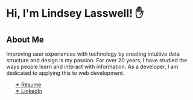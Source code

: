 # Hi, I'm **Lindsey Lasswell**! &#9995;
## About Me

Improving user experiences with technology by creating intuitive data structure and design is my passion. For over 20 years, I have studied the ways
      people learn and interact with information. As a developer, I am dedicated to applying this to web development.
    <ul>
      <a href="https://docs.google.com/document/d/18oq8XR_t9gSLPPdZIcYlQQ7Nhbe1srWKFl3zYRV_ank/edit?usp=sharing">&#10036; Resume</a> <br>
      <a href="https://www.linkedin.com/in/llasswell/">&#10036; LinkedIn</a>
    </ul>
  </body>
  
</html>
